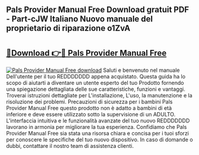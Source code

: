## Pals Provider Manual Free Download gratuit PDF - Part-cJW Italiano Nuovo manuale del proprietario di riparazione o1ZvA

# <h2><a href="http://dfbcn2.blite.top/?on=Pals+Provider+Manual+Free">🔗Download 👉🔴 Pals Provider Manual Free</a></h2>

[![Pals Provider Manual Free download](https://i.imgur.com/lujVjoI.png)](http://dfbcn2.blite.top/?on=Pals+Provider+Manual+Free)
Saluti e benvenuto nel manuale Dell'utente per il tuo REDDDDDDD appena acquistato. Questa guida ha lo scopo di aiutarti a diventare un utente esperto del tuo Prodotto fornendo una spiegazione dettagliata delle sue caratteristiche, funzioni e vantaggi. Troverai istruzioni dettagliate per L'installazione, L'uso, la manutenzione e la risoluzione dei problemi. Precauzioni di sicurezza per i bambini Pals Provider Manual Free questo prodotto non è adatto a bambini di età inferiore e deve essere utilizzato sotto la supervisione di un ADULTO. L'interfaccia intuitiva e le funzionalità avanzate del tuo nuovo REDDDDDDD lavorano in armonia per migliorare la tua esperienza. Confidiamo che Pals Provider Manual Free sia stata una risorsa chiara e concisa per i tuoi sforzi per conoscere le specifiche del tuo nuovo dispositivo. In caso di domande o dubbi, contattare il nostro team di assistenza clienti.
